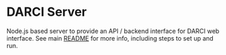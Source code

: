 # DARCI Server

Node.js based server to provide an API / backend interface for DARCI web interface. See main [README](../README.md) for more info, including steps to set up and run.
